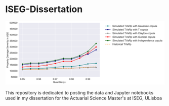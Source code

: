 # ISEG-Dissertation

![logo1](assets/pds_tvar.png)


This repository is dedicated to posting the data and Jupyter notebooks used in my dissertation for the Actuarial Science Master's at ISEG, ULisboa
